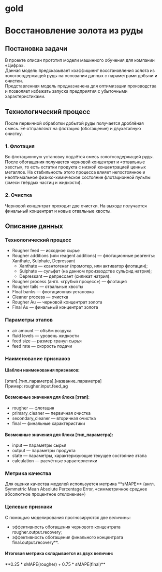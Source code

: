 # gold
<h1>Восстановление золота из руды</h1>
<h2>Постановка задачи</h2>
В проекте описан прототип модели машинного обучения для компании «Цифра».<br />
Данная модель предсказывает коэффициент восстановления золота из золотосодержащей руды на основании данных с параметрами добычи и очистки.<br />
Представленная модель предназначена для оптимизации производства и позволяет избежать запуска предприятия с убыточными характеристиками.<br />
<h2>Технологический процесс</h2>

После первичной обработки добытой руды получается дроблёная смесь. Её отправляют на флотацию (обогащение) и двухэтапную очистку.<br />
<h3>1. Флотация</h3>
Во флотационную установку подаётся смесь золотосодержащей руды. После обогащения получается черновой концентрат и «отвальные хвосты», то есть остатки продукта с низкой концентрацией ценных металлов.
На стабильность этого процесса влияет непостоянное и неоптимальное физико-химическое состояние флотационной пульпы (смеси твёрдых частиц и жидкости).
<h3>2. Очистка</h3>
Черновой концентрат проходит две очистки. На выходе получается финальный концентрат и новые отвальные хвосты.

<h2>Описание данных</h2>

<h3>Технологический процесс</h3>
<ul>
<li>Rougher feed — исходное сырье
<li>Rougher additions (или reagent additions) — флотационные реагенты: Xanthate, Sulphate, Depressant
<ul>  
    <li>Xanthate — ксантогенат (промотер, или активатор флотации);
    <li>Sulphate — сульфат (на данном производстве сульфид натрия);
    <li>Depressant — депрессант (силикат натрия).
</ul>
<li>Rougher process (англ. «грубый процесс») — флотация
<li>Rougher tails — отвальные хвосты
<li>Float banks — флотационная установка
<li>Cleaner process — очистка
<li>Rougher Au — черновой концентрат золота
<li>Final Au — финальный концентрат золота
 </ul>
 
<h3>Параметры этапов</h3>
<ul>
<li>air amount — объём воздуха
<li>fluid levels — уровень жидкости
<li>feed size — размер гранул сырья
<li>feed rate — скорость подачи
</ul>
<h3>Наименование признаков</h3>
<h4>Шаблон наименования признаков:</h4>
[этап].[тип_параметра].[название_параметра]<br />
Пример: rougher.input.feed_ag<br />

<h4>Возможные значения для блока [этап]:</h4>
<ul>
<li>rougher — флотация<br />
<li>primary_cleaner — первичная очистка<br />
<li>secondary_cleaner — вторичная очистка<br />
<li>final — финальные характеристики<br />
</ul>
<h4>Возможные значения для блока [тип_параметра]:</h4>
<ul>
  <li>input — параметры сырья<br />
  <li>output — параметры продукта<br />
  <li>state — параметры, характеризующие текущее состояние этапа<br />
  <li>calculation — расчётные характеристики<br />
</ul>    

<h3>Метрика качества</h3>
Для оценки качества моделей используется метрика **sMAPE** (англ. Symmetric Mean Absolute Percentage Error, «симметричное среднее абсолютное процентное отклонение»)<br />

<h3>Целевые признаки</h3>
С помощью моделирования прогнозируются две величины:
<ul>
<li>эффективность обогащения чернового концентрата rougher.output.recovery;
<li>эффективность обогащения финального концентрата final.output.recovery**.
 </ul> 
<h4>Итоговая метрика складывается из двух величин:</h4>
**0.25 * sMAPE(rougher) + 0.75 * sMAPE(final)**

